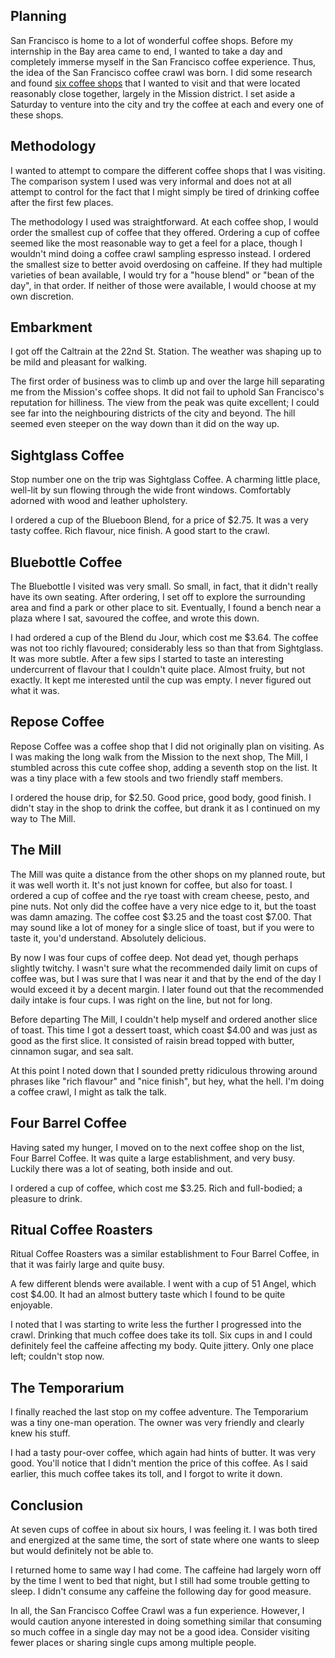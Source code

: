 ## Planning
San Francisco is home to a lot of wonderful coffee shops. Before my internship
in the Bay area came to end, I wanted to take a day and completely immerse
myself in the San Francisco coffee experience. Thus, the idea of the San
Francisco coffee crawl was born. I did some research and found [six coffee
shops](https://drive.google.com/open?id=1cKndK834BMR_MN2xjNqTuEeO5No&usp=sharing)
that I wanted to visit and that were located reasonably close together, largely
in the Mission district. I set aside a Saturday to venture into the city and
try the coffee at each and every one of these shops.

## Methodology
I wanted to attempt to compare the different coffee shops that I was visiting.
The comparison system I used was very informal and does not at all attempt to
control for the fact that I might simply be tired of drinking coffee after the
first few places.

The methodology I used was straightforward. At each coffee shop, I would order
the smallest cup of coffee that they offered. Ordering a cup of coffee seemed
like the most reasonable way to get a feel for a place, though I wouldn't mind
doing a coffee crawl sampling espresso instead. I ordered the smallest size to
better avoid overdosing on caffeine. If they had multiple varieties of bean
available, I would try for a "house blend" or "bean of the day", in that order.
If neither of those were available, I would choose at my own discretion.

## Embarkment
I got off the Caltrain at the 22nd St. Station. The weather was shaping up to be
mild and pleasant for walking.

The first order of business was to climb up and over the large hill separating
me from the Mission's coffee shops. It did not fail to uphold San Francisco's
reputation for hilliness. The view from the peak was quite excellent; I could
see far into the neighbouring districts of the city and beyond. The hill seemed
even steeper on the way down than it did on the way up.

## Sightglass Coffee
Stop number one on the trip was Sightglass Coffee. A charming little place,
well-lit by sun flowing through the wide front windows. Comfortably adorned
with wood and leather upholstery.

I ordered a cup of the Blueboon Blend, for a price of $2.75. It was a very
tasty coffee. Rich flavour, nice finish. A good start to the crawl.

## Bluebottle Coffee
The Bluebottle I visited was very small. So small, in fact, that it didn't
really have its own seating. After ordering, I set off to explore the
surrounding area and find a park or other place to sit. Eventually, I
found a bench near a plaza where I sat, savoured the coffee, and wrote this
down.

I had ordered a cup of the Blend du Jour, which cost me $3.64. The coffee was
not too richly flavoured; considerably less so than that from Sightglass. It
was more subtle. After a few sips I started to taste an interesting
undercurrent of flavour that I couldn't quite place. Almost fruity, but not
exactly. It kept me interested until the cup was empty. I never figured out
what it was.

## Repose Coffee
Repose Coffee was a coffee shop that I did not originally plan on visiting. As
I was making the long walk from the Mission to the next shop, The Mill, I
stumbled across this cute coffee shop, adding a seventh stop on the list. It
was a tiny place with a few stools and two friendly staff members.

I ordered the house drip, for $2.50. Good price, good body, good finish. I
didn't stay in the shop to drink the coffee, but drank it as I continued on my
way to The Mill.

## The Mill
The Mill was quite a distance from the other shops on my planned route, but it
was well worth it. It's not just known for coffee, but also for toast. I
ordered a cup of coffee and the rye toast with cream cheese, pesto, and pine
nuts. Not only did the coffee have a very nice edge to it, but the toast was
damn amazing. The coffee cost $3.25 and the toast cost $7.00. That may sound
like a lot of money for a single slice of toast, but if you were to taste it,
you'd understand. Absolutely delicious.

By now I was four cups of coffee deep. Not dead yet, though perhaps slightly
twitchy. I wasn't sure what the recommended daily limit on cups of coffee was,
but I was sure that I was near it and that by the end of the day I would exceed
it by a decent margin. I later found out that the recommended daily intake is
four cups. I was right on the line, but not for long.

Before departing The Mill, I couldn't help myself and ordered another slice of
toast. This time I got a dessert toast, which coast $4.00 and was just as good
as the first slice. It consisted of raisin bread topped with butter, cinnamon
sugar, and sea salt.

At this point I noted down that I sounded pretty ridiculous throwing around
phrases like "rich flavour" and "nice finish", but hey, what the hell. I'm
doing a coffee crawl, I might as talk the talk.

## Four Barrel Coffee
Having sated my hunger, I moved on to the next coffee shop on the list, Four
Barrel Coffee. It was quite a large establishment, and very busy. Luckily there
was a lot of seating, both inside and out.

I ordered a cup of coffee, which cost me $3.25. Rich and full-bodied; a
pleasure to drink.

## Ritual Coffee Roasters
Ritual Coffee Roasters was a similar establishment to Four Barrel Coffee, in
that it was fairly large and quite busy.

A few different blends were available. I went with a cup of 51 Angel, which
cost $4.00. It had an almost buttery taste which I found to be quite enjoyable.

I noted that I was starting to write less the further I progressed into the
crawl. Drinking that much coffee does take its toll. Six cups in and I could
definitely feel the caffeine affecting my body. Quite jittery. Only one place
left; couldn't stop now.

## The Temporarium
I finally reached the last stop on my coffee adventure. The Temporarium was a
tiny one-man operation. The owner was very friendly and clearly knew his stuff.

I had a tasty pour-over coffee, which again had hints of butter. It was very
good. You'll notice that I didn't mention the price of this coffee. As I said
earlier, this much coffee takes its toll, and I forgot to write it down.

## Conclusion
At seven cups of coffee in about six hours, I was feeling it. I was both tired
and energized at the same time, the sort of state where one wants to sleep but
would definitely not be able to.

I returned home to same way I had come. The caffeine had largely worn off by
the time I went to bed that night, but I still had some trouble getting to
sleep. I didn't consume any caffeine the following day for good measure.

In all, the San Francisco Coffee Crawl was a fun experience. However, I would
caution anyone interested in doing something similar that consuming so much
coffee in a single day may not be a good idea. Consider visiting fewer places
or sharing single cups among multiple people.
